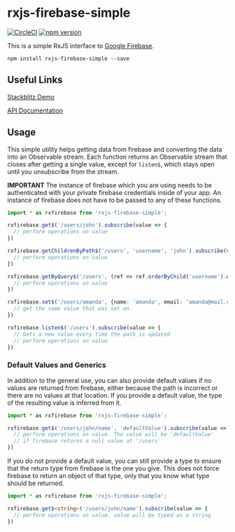 # rxjs-firebase-simple
[![CircleCI](https://circleci.com/gh/dkwares/rxjs-firebase-simple.svg?style=svg)](https://circleci.com/gh/dkwares/rxjs-firebase-simple)
[![npm version](https://badge.fury.io/js/rxjs-firebase-simple.svg)](https://badge.fury.io/js/rxjs-firebase-simple)

This is a simple RxJS interface to [Google Firebase](https://firebase.google.com/). 
```
npm install rxjs-firebase-simple --save
```

## Useful Links
[Stackblitz Demo](https://stackblitz.com/edit/rxjs-firebase-simple-demo?file=index.ts)

[API Documentation](documentation/)

## Usage
This simple utility helps getting data from firebase and converting the data into an Observable stream. Each function returns an Observable stream that closes after getting a single value, except for ```listen$```, which stays open until you unsubscribe from the stream.

**IMPORTANT** The instance of firebase which you are using needs to be authenticated with your private firebase credentials inside of your app. An instance of firebase does not have to be passed to any of these functions.

```typescript
import * as rxfirebase from 'rxjs-firebase-simple';

rxfirebase.get$('/users/john').subscribe(value => {
  // perform operations on value
})

rxfirebase.getChildrenByPath$('/users', 'username', 'john').subscribe(value => {
  // perform operations on value
})

rxfirebase.getByQuery$('/users', (ref => ref.orderByChild('username').equalTo('john'))).subscribe(value => {
  // perform operations on value
})

rxfirebase.set$('/users/amanda', {name: 'amanda', email: 'amanda@mail.com'}).subscribe(value => {
  // get the same value that was set on
})

rxfirebase.listen$('/users').subscribe(value => {
  // Gets a new value every time the path is updated
  // perform operations on value
})
```

### Default Values and Generics
In addition to the general use, you can also provide default values if no values are returned from firebase, either because the path is incorrect or there are no values at that location. If you provide a default value, the type of the resulting value is inferred from it.
```typescript
import * as rxfirebase from 'rxjs-firebase-simple';

rxfirebase.get$('/users/john/name', 'defaultValue').subscribe(value => {
  // perform operations on value. The value will be 'defaultValue'
  // if firebase returns a null value at '/users'
})
```

If you do not provide a default value, you can still provide a type to ensure that the return type from firebase is the one you give. This does not force firebase to return an object of that type, only that you know what type should be returned.
```typescript
import * as rxfirebase from 'rxjs-firebase-simple';

rxfirebase.get$<string>('/users/john/name').subscribe(value => {
  // perform operations on value. value will be typed as a string
})
```
